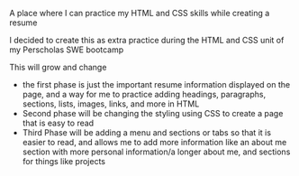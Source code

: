 A place where I can practice my HTML and CSS skills while creating a resume 

I decided to create this as extra practice during the HTML and CSS unit of my Perscholas SWE bootcamp

This will grow and change
- the first phase is just the important resume information displayed on the page, and a way for me to practice adding headings, paragraphs, sections, lists, images, links, and more in HTML 
- Second phase will be changing the styling using CSS to create a page that is easy to read 
- Third Phase will be adding a menu and sections or tabs so that it is easier to read, and allows me to add more information like an about me section with more personal information/a longer about me, and sections for things like projects  

